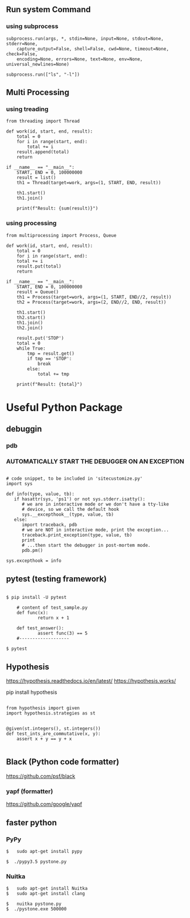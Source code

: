 ## Run system Command

### using  subprocess
```
subprocess.run(args, *, stdin=None, input=None, stdout=None, stderr=None, 
    capture_output=False, shell=False, cwd=None, timeout=None, check=False,
    encoding=None, errors=None, text=None, env=None,    universal_newlines=None)
    
subprocess.run(["ls", "-l"]) 
```
## Multi Processing

### using treading
```
from threading import Thread

def work(id, start, end, result):
	total = 0
	for i in range(start, end):
		total += i
	result.append(total)
	return

if __name__ == "__main__":
	START, END = 0, 100000000
	result = list()
	th1 = Thread(target=work, args=(1, START, END, result))

	th1.start()
	th1.join()

	print(f"Result: {sum(result)}")
```


### using processing

```
from multiprocessing import Process, Queue

def work(id, start, end, result):
	total = 0
	for i in range(start, end):
	total += i
	result.put(total)
	return

if __name__ == "__main__":
	START, END = 0, 100000000
	result = Queue()
	th1 = Process(target=work, args=(1, START, END//2, result))
	th2 = Process(target=work, args=(2, END//2, END, result))

	th1.start()
	th2.start()
	th1.join()
	th2.join()

	result.put('STOP')
	total = 0
	while True:
		tmp = result.get()
		if tmp == 'STOP':
			break
		else:
			total += tmp

	print(f"Result: {total}")

```

# Useful Python Package

## debuggin

### pdb

### AUTOMATICALLY START THE DEBUGGER ON AN EXCEPTION

```

# code snippet, to be included in 'sitecustomize.py'
import sys

def info(type, value, tb):
   if hasattr(sys, 'ps1') or not sys.stderr.isatty():
      # we are in interactive mode or we don't have a tty-like
      # device, so we call the default hook
      sys.__excepthook__(type, value, tb)
   else:
      import traceback, pdb
      # we are NOT in interactive mode, print the exception...
      traceback.print_exception(type, value, tb)
      print
      # ...then start the debugger in post-mortem mode.
      pdb.pm()

sys.excepthook = info

```

## pytest  (testing framework)

```

$ pip install -U pytest

	# content of test_sample.py
	def func(x):
    		return x + 1

	def test_answer():
    		assert func(3) == 5
	#-------------------
	
$ pytest

```

## Hypothesis
https://hypothesis.readthedocs.io/en/latest/
https://hypothesis.works/

pip install hypothesis

```

from hypothesis import given
import hypothesis.strategies as st


@given(st.integers(), st.integers())
def test_ints_are_commutative(x, y):
    assert x + y == y + x
    
```


## Black  (Python code formatter)
https://github.com/psf/black

### yapf (formatter)
https://github.com/google/yapf



##  faster  python

###  PyPy
```
$   sudo apt-get install pypy

$  ./pypy3.5 pystone.py
```

###  Nuitka

```
$   sudo apt-get install Nuitka
$   sudo apt-get install clang

$   nuitka pystone.py
$  ./pystone.exe 500000 
```

